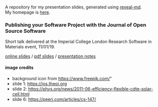 A repository for my presentation slides, generated using [reveal-md](https://github.com/webpro/reveal-md).  
My homepage is [here](https://lucydot.github.io).

### Publishing your Software Project with the Journal of Open Source Software

Short talk delivered at the Imperial College London Research Software in Materials event, 11/01/19.

[online slides](https://lucydot.github.io/slides/JOSS_0119) / [pdf slides](https://lucydot.github.io/slides/JOSS_0119/JOSS_0119.pdf) / [presentation notes](https://github.com/lucydot/slides/raw/gh-pages/JOSS_0119/JOSS_0119_notes.md)

#### image credits

- background icon from https://www.freepik.com/" 
- slide 1: https://jos.theoj.org
- slide 2: https://phys.org/news/2011-06-efficiency-flexible-cdte-solar-cell.html  
- slide 6: https://peerj.com/articles/cs-147/
